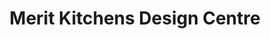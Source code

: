 ---
title: "Merit Kitchens Design Centre"
url: /langley/merit-kitchens-design-centre/
shop: kitchen
---